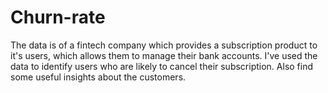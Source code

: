# Churn-rate
The data is of a fintech company which provides a subscription product to it's users, which allows them to manage their bank accounts.
I've used the data to identify users who are likely to cancel their subscription.
Also find some useful insights about the customers.

